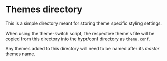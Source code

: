 # Themes directory 

This is a simple directory meant for storing theme specific styling settings.

When using the theme-switch script, the respective theme's file will be copied from this directory into the hypr/conf directory as `theme.conf`.

Any themes added to this directory will need to be named after its *master* themes name.
